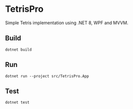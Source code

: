 # TetrisPro

Simple Tetris implementation using .NET 8, WPF and MVVM.

## Build
```
dotnet build
```

## Run
```
dotnet run --project src/TetrisPro.App
```

## Test
```
dotnet test
```

